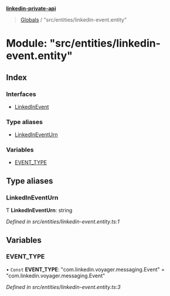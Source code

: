 **[linkedin-private-api](../README.md)**

> [Globals](../globals.md) / "src/entities/linkedin-event.entity"

# Module: "src/entities/linkedin-event.entity"

## Index

### Interfaces

* [LinkedInEvent](../interfaces/_src_entities_linkedin_event_entity_.linkedinevent.md)

### Type aliases

* [LinkedInEventUrn](_src_entities_linkedin_event_entity_.md#linkedineventurn)

### Variables

* [EVENT\_TYPE](_src_entities_linkedin_event_entity_.md#event_type)

## Type aliases

### LinkedInEventUrn

Ƭ  **LinkedInEventUrn**: string

*Defined in src/entities/linkedin-event.entity.ts:1*

## Variables

### EVENT\_TYPE

• `Const` **EVENT\_TYPE**: \"com.linkedin.voyager.messaging.Event\" = "com.linkedin.voyager.messaging.Event"

*Defined in src/entities/linkedin-event.entity.ts:3*
